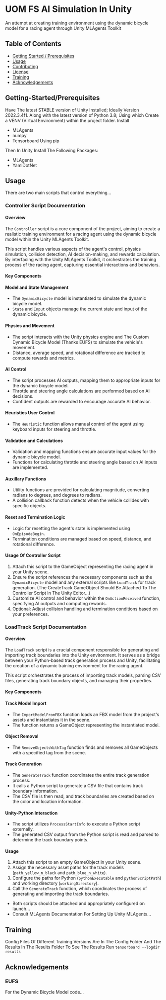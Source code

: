 
# UOM FS AI Simulation In Unity

An attempt at creating training environment using the dynamic bicycle model for a racing agent through Unity MLAgents Toolkit

## Table of Contents

- [Getting Started / Prerequisites](#getting-started/prerequisites) 
- [Usage](#usage)
- [Contributing](#contributing)
- [License](#license)
- [Training](#training)
- [Acknowledgements](#acknowledgements)

## Getting-Started/Prerequisites

Have The latest STABLE version of Unity Installed; Ideally Version 2022.3.4f1. Along with the latest version of Python 3.8; Using which Create a VENV (Virtual Environment) within the project folder. Install 
- MLAgents
- numpy
- Tensorboard
Using pip

Then In Unity Install The Following Packages:
- MLAgents
- YamlDotNet



## Usage

There are two main scripts that control everything...
### Controller Script Documentation
#### Overview
The `Controller` script is a core component of the project, aiming to create a realistic training environment for a racing agent using the dynamic bicycle model within the Unity MLAgents Toolkit.

This script handles various aspects of the agent's control, physics simulation, collision detection, AI decision-making, and rewards calculation. By interfacing with the Unity MLAgents Toolkit, it orchestrates the training process of the racing agent, capturing essential interactions and behaviors.
#### Key Components
#### Model and State Management
- The `DynamicBicycle` model is instantiated to simulate the dynamic bicycle model.
- `State` and `Input` objects manage the current state and input of the dynamic bicycle.

#### Physics and Movement
- The script interacts with the Unity physics engine and The Custom Dynamic Bicycle Model (Thanks EUFS) to simulate the vehicle's movement.
- Distance, average speed, and rotational difference are tracked to compute rewards and metrics.

#### AI Control
- The script processes AI outputs, mapping them to appropriate inputs for the dynamic bicycle model.
- Throttle and steering angle calculations are performed based on AI decisions.
- Confident outputs are rewarded to encourage accurate AI behavior.

#### Heuristics User Control
- The `Heuristic` function allows manual control of the agent using keyboard inputs for steering and throttle.

#### Validation and Calculations
- Validation and mapping functions ensure accurate input values for the dynamic bicycle model.
- Functions for calculating throttle and steering angle based on AI inputs are implemented.

#### Auxillary Functions
- Utility functions are provided for calculating magnitude, converting radians to degrees, and degrees to radians.
- A collision callback function detects when the vehicle collides with specific objects.

#### Reset and Termination Logic
- Logic for resetting the agent's state is implemented using `OnEpisodeBegin`.
- Termination conditions are managed based on speed, distance, and rotational difference.

#### Usage Of Controller Script
1. Attach this script to the GameObject representing the racing agent in your Unity scene.
2. Ensure the script references the necessary components such as the `DynamicBicycle` model and any external scripts like `LoadTrack` for track generation. (The CreateTrack GameObject Should Be Attached To The Controller Script In The Unity Editor...)
3. Customize AI control and behavior within the `OnActionReceived` function, specifying AI outputs and computing rewards.
4. Optional: Adjust collision handling and termination conditions based on your preferences.



### LoadTrack Script Documentation
#### Overview
The `LoadTrack` script is a crucial component responsible for generating and importing track boundaries into the Unity environment. It serves as a bridge between your Python-based track generation process and Unity, facilitating the creation of a dynamic training environment for the racing agent.

This script orchestrates the process of importing track models, parsing CSV files, generating track boundary objects, and managing their properties.

#### Key Components
#### Track Model Import
- The `ImportModelFromFBX` function loads an FBX model from the project's assets and instantiates it in the scene.
- The function returns a GameObject representing the instantiated model.

#### Object Removal
- The `RemoveObjectsWithTag` function finds and removes all GameObjects with a specified tag from the scene.

#### Track Generation
- The `GenerateTrack` function coordinates the entire track generation process.
- It calls a Python script to generate a CSV file that contains track boundary information.
- The CSV file is then read, and track boundaries are created based on the color and location information.

#### Unity-Python Interaction
- The script utilizes `ProcessStartInfo` to execute a Python script externally.
- The generated CSV output from the Python script is read and parsed to determine the track boundary points.
#### Usage
1. Attach this script to an empty GameObject in your Unity scene.
2. Assign the necessary asset paths for the track models (`path_yellow_n_black` and `path_blue_n_white`).
3. Configure the paths for Python (`pythonExecutable` and `pythonScriptPath`) and working directory (`workingDirectory`).
4. Call the `GenerateTrack` function, which coordinates the process of generating and importing the track boundaries.

- Both scripts should be attached and appropriately configured on launch...
- Consult MLAgents Documentation For Setting Up Unity MLAgents...


## Training
Config Files Of Different Training Versions Are In The Config Folder And The Results In The Results Folder
To See The Results Run `tensorboard --logdir results`

## Acknowledgements

### EUFS
For the Dynamic Bicycle Model code...
